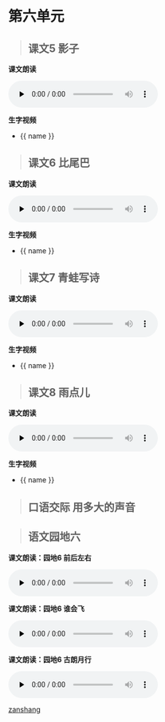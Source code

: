 # 第六单元

> ## 课文5 影子

<Epep grade="xxyw1a" :pep="1211001101161" :pages="80" :paged="81" ></Epep>

**课文朗读**

<audio class="myaudio" controls="" preload="none"><source src="//cnvod.cnr.cn/audio2017/ondemand/media/1100/201805/5AF547D9-B7E4-455D-8E1B-2A190A141C1A_2018-05-1115_09_02_0.m4a"></audio>

**生字视频**

<div class="shengzi">
    <ul><li v-for="(value, name,index) in kw1a5" v-on:click="clickvideo" :data-videosrc="value" :key="index">{{ name }}</li></ul>
</div>

> ## 课文6 比尾巴

<Epep grade="xxyw1a" :pep="1211001101161" :pages="82" :paged="83" ></Epep>

**课文朗读**

<audio class="myaudio" controls="" preload="none"><source src="//cnvod.cnr.cn/audio2017/ondemand/media/1100/201805/5AF547D9-2738-4F2F-8AC2-2A190A141C1A_2018-05-1115_35_52_0.m4a"></audio>

**生字视频**

<div class="shengzi">
    <ul><li v-for="(value, name,index) in kw1a6" v-on:click="clickvideo" :data-videosrc="value" :key="index">{{ name }}</li></ul>
</div>

> ## 课文7 青蛙写诗

<Epep grade="xxyw1a" :pep="1211001101161" :pages="84" :paged="86" ></Epep>

**课文朗读**

<audio class="myaudio" controls="" preload="none"><source src="//cnvod.cnr.cn/audio2017/ondemand/media/1100/201805/5AF547EA-7E64-47B1-9878-2A780A141C1A_2018-05-1115_39_42_0.m4a"></audio>

**生字视频**

<div class="shengzi">
    <ul><li v-for="(value, name,index) in kw1a7" v-on:click="clickvideo" :data-videosrc="value" :key="index">{{ name }}</li></ul>
</div>

> ## 课文8 雨点儿

<Epep grade="xxyw1a" :pep="1211001101161" :pages="87" :paged="88" ></Epep>

**课文朗读**

<audio class="myaudio" controls="" preload="none"><source src="//cnvod.cnr.cn/audio2017/ondemand/media/1100/201805/5AF547EA-8EBC-4AEE-9479-2A780A141C1A_2018-05-1115_36_27_0.m4a"></audio>

**生字视频**

<div class="shengzi">
    <ul><li v-for="(value, name,index) in kw1a8" v-on:click="clickvideo" :data-videosrc="value" :key="index">{{ name }}</li></ul>
</div>

> ## 口语交际 用多大的声音

<Epep grade="xxyw1a" :pep="1211001101161" :pages="89" :paged="89" ></Epep>


> ## 语文园地六

<Epep grade="xxyw1a" :pep="1211001101161" :pages="90" :paged="92" ></Epep>


**课文朗读：园地6 前后左右**

<audio class="myaudio" controls="" preload="none"><source src="//cnvod.cnr.cn/audio2017/ondemand/media/1100/201812/5C08DA1B-073C-4F7E-9565-3D1E0A141C1A_2018-12-0616_18_30_0.m4a"></audio>


**课文朗读：园地6 谁会飞**

<audio class="myaudio" controls="" preload="none"><source src="//cnvod.cnr.cn/audio2017/ondemand/media/1100/201812/5C08DA1C-0AE8-49AE-B9B7-3D1E0A141C1A_2018-12-0616_12_05_0.m4a"></audio>


**课文朗读：园地6 古朗月行**

<audio class="myaudio" controls="" preload="none"><source src="//cnvod.cnr.cn/audio2017/ondemand/media/1100/201812/5C08DA1C-7564-450A-BA9B-3D1E0A141C1A_2018-12-0616_11_55_0.m4a"></audio>


[zanshang](../res/zanshang.md ':include')